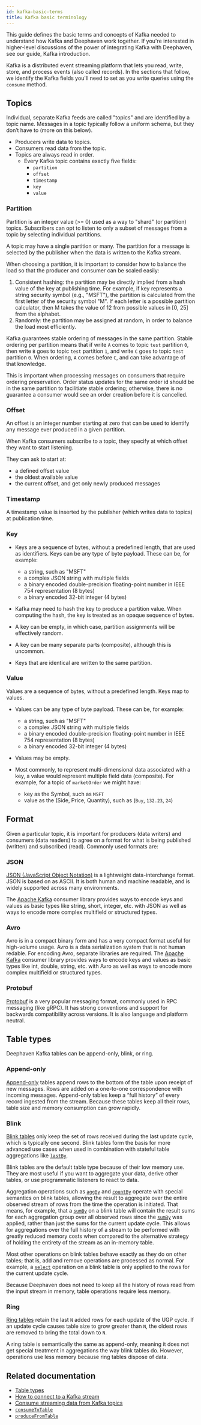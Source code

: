 ```yaml
---
id: kafka-basic-terms
title: Kafka basic terminology
---
```


This guide defines the basic terms and concepts of Kafka needed to understand how Kafka and Deephaven work together. If you're interested in higher-level discussions of the power of integrating Kafka with Deephaven, see our guide, Kafka introduction.

Kafka is a distributed event streaming platform that lets you read, write, store, and process events (also called records). In the sections that follow, we identify the Kafka fields you'll need to set as you write queries using the `consume` method.

## Topics

Individual, separate Kafka feeds are called "topics" and are identified by a topic name. Messages in a topic typically follow a uniform schema, but they don’t have to (more on this below).

- Producers write data to topics.
- Consumers read data from the topic.
- Topics are always read in order.
  - Every Kafka topic contains exactly five fields:
    - `partition`
    - `offset`
    - `timestamp`
    - `key`
    - `value`

### Partition

Partition is an integer value (>= 0) used as a way to "shard" (or partition) topics. Subscribers can opt to listen to only a subset of messages from a topic by selecting individual partitions.

A topic may have a single partition or many. The partition for a message is selected by the publisher when the data is written to the Kafka stream.

When choosing a partition, it is important to consider how to balance the load so that the producer and consumer can be scaled easily:

1.  Consistent hashing: the partition may be directly implied from a hash value of the key at publishing time. For example, if key represents a string security symbol (e.g., "MSFT"), the partition is calculated from the first letter of the security symbol "M". If each letter is a possible partition calculator, then M takes the value of 12 from possible values in [0, 25] from the alphabet.
2.  Randomly: the partition may be assigned at random, in order to balance the load most efficiently.

Kafka guarantees stable ordering of messages in the same partition. Stable ordering per partition means that if write `A` comes to topic `test` partition `0`, then write `B` goes to topic `test` partition `1`, and write `C` goes to topic `test` partition `0`. When ordering, `A` comes before `C`, and can take advantage of that knowledge.

This is important when processing messages on consumers that require ordering preservation. Order status updates for the same order id should be in the same partition to facilitiate stable ordering; otherwise, there is no guarantee a consumer would see an order creation before it is cancelled.

### Offset

An offset is an integer number starting at zero that can be used to identify any message ever produced in a given partition.

When Kafka consumers subscribe to a topic, they specify at which offset they want to start listening.

They can ask to start at:

- a defined offset value
- the oldest available value
- the current offset, and get only newly produced messages

### Timestamp

A timestamp value is inserted by the publisher (which writes data to topics) at publication time.

### Key

- Keys are a sequence of bytes, without a predefined length, that are used as identifiers. Keys can be any type of byte payload. These can be, for example:

  - a string, such as "MSFT"
  - a complex JSON string with multiple fields
  - a binary encoded double-precision floating-point number in IEEE 754 representation (8 bytes)
  - a binary encoded 32-bit integer (4 bytes)

- Kafka may need to hash the key to produce a partition value. When computing the hash, the key is treated as an opaque sequence of bytes.
- A key can be empty, in which case, partition assignments will be effectively random.
- A key can be many separate parts (composite), although this is uncommon.
- Keys that are identical are written to the same partition.

### Value

Values are a sequence of bytes, without a predefined length. Keys map to values.

- Values can be any type of byte payload. These can be, for example:

  - a string, such as "MSFT"
  - a complex JSON string with multiple fields
  - a binary encoded double-precision floating-point number in IEEE 754 representation (8 bytes)
  - a binary encoded 32-bit integer (4 bytes)

- Values may be empty.
- Most commonly, to represent multi-dimensional data associated with a key, a value would represent multiple field data (composite). For example, for a topic of `marketOrder` we might have:
  - key as the Symbol, such as `MSFT`
  - value as the (Side, Price, Quantity), such as (`Buy`, `132.23`, `24`)

## Format

Given a particular topic, it is important for producers (data writers) and consumers (data readers) to agree on a format for what is being published (written) and subscribed (read). Commonly used formats are:

### JSON

[JSON (JavaScript Object Notation)](https://json-schema.org/) is a lightweight data-interchange format. JSON is based on as ASCII. It is both human and machine readable, and is widely supported across many environments.

The [Apache Kafka](https://docs.confluent.io/platform/current/schema-registry/serdes-develop/serdes-json.html#serdes-and-formatter-json) consumer library provides ways to encode keys and values as basic types like string, short, integer, etc. with JSON as well as ways to encode more complex multifield or structured types.

### Avro

Avro is in a compact binary form and has a very compact format useful for high-volume usage. Avro is a data serialization system that is not human redable. For encoding Avro, separate libraries are required. The [Apache Kafka](https://docs.confluent.io/platform/current/schema-registry/serdes-develop/serdes-avro.html) consumer library provides ways to encode keys and values as basic types like int, double, string, etc. with Avro as well as ways to encode more complex multifield or structured types.

### Protobuf

[Protobuf](https://protobuf.dev/) is a very popular messaging format, commonly used in RPC messaging (like gRPC). It has strong conventions and support for backwards compatibility across versions. It is also language and platform neutral.

## Table types

Deephaven Kafka tables can be append-only, blink, or ring.

### Append-only

[Append-only](../conceptual/table-types.md#append) tables append rows to the bottom of the table upon receipt of new messages. Rows are added on a one-to-one correspondence with incoming messages. Append-only tables keep a “full history” of every record ingested from the stream. Because these tables keep all their rows, table size and memory consumption can grow rapidly.

### Blink

[Blink tables](../conceptual/table-types.md#blink) only keep the set of rows received during the last update cycle, which is typically one second. Blink tables form the basis for more advanced use cases when used in combination with stateful table aggregations like [`lastBy`](../reference/table-operations/group-and-aggregate/lastBy.md).

Blink tables are the default table type because of their low memory use. They are most useful if you want to aggregate your data, derive other tables, or use programmatic listeners to react to data.

Aggregation operations such as [`aggBy`](../reference/table-operations/group-and-aggregate/aggBy.md) and [`countBy`](../reference/table-operations/group-and-aggregate/countBy.md) operate with special semantics on blink tables, allowing the result to aggregate over the entire observed stream of rows from the time the operation is initiated. That means, for example, that a [`sumBy`](../reference/table-operations/group-and-aggregate/sumBy.md) on a blink table will contain the result sums for each aggregation group over all observed rows since the [`sumBy`](../reference/table-operations/group-and-aggregate/sumBy.md) was applied, rather than just the sums for the current update cycle. This allows for aggregations over the full history of a stream to be performed with greatly reduced memory costs when compared to the alternative strategy of holding the entirety of the stream as an in-memory table.

Most other operations on blink tables behave exactly as they do on other tables; that is, add and remove operations are processed as normal. For example, a [`select`](../reference/table-operations/select/select.md) operation on a blink table is only applied to the rows for the current update cycle.

Because Deephaven does not need to keep all the history of rows read from the input stream in memory, table operations require less memory.

### Ring

[Ring tables](../conceptual/table-types.md#ring) retain the last `N` added rows for each update of the UGP cycle. If an update cycle causes table size to grow greater than `N`, the oldest rows are removed to bring the total down to `N`.

A ring table is semantically the same as append-only, meaning it does not get special treatment in aggregations the way blink tables do. However, operations use less memory because ring tables dispose of data.

## Related documentation

- [Table types](../conceptual/table-types.md)
- [How to connect to a Kafka stream](../how-to-guides/data-import-export/kafka-stream.md)
- [Consume streaming data from Kafka topics](../how-to-guides/data-import-export/kafka-topics.md)
- [`consumeToTable`](../reference/data-import-export/Kafka/consumeToTable.md)
- [`produceFromTable`](../reference/data-import-export/Kafka/produceFromTable.md)
